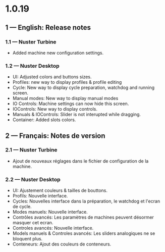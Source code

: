 # 1.0.19

## 1 — English: Release notes

### 1.1 — Nuster Turbine

- Added machine new configuration settings.

### 1.2 — Nuster Desktop

- UI: Adjusted colors and buttons sizes.
- Profiles: new way to display profiles & profile editing
- Cycle: New way to display cycle preparation, watchdog and running screen.
- Manual modes: New way to display manual modes
- IO Controls: Machine settings can now hide this screen.
- IOControls: New way to display controls.
- Manuals & IOControls: Slider is not interupted while dragging.
- Container: Added slots colors.

## 2 — Français: Notes de version

### 2.1 — Nuster Turbine

- Ajout de nouveaux réglages dans le fichier de configuration de la machine.

### 2.2 — Nuster Desktop

- UI: Ajustement couleurs & tailles de bouttons.
- Profils: Nouvelle interface.
- Cycles: Nouvelles interface dans la préparation, le watchdog et l'ecran de cycle.
- Modes manuels: Nouvelle interface.
- Contrôles avancés: Les paramètres de machines peuvent désormer masquer cet ecran.
- Controles avancés: Nouvelle interface.
- Models manuels & Controles avancés: Les sliders analogiques ne se bloquent plus.
- Conteneurs: Ajout des couleurs de conteneurs.
